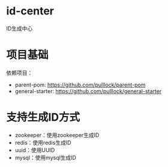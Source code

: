 # id-center

ID生成中心

# 项目基础

依赖项目：

- parent-pom: https://github.com/pulllock/parent-pom
- general-starter: https://github.com/pulllock/general-starter

# 支持生成ID方式

- zookeeper：使用zookeeper生成ID
- redis：使用redis生成ID
- uuid：使用UUID
- mysql：使用mysql生成ID